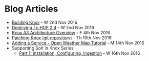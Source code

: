 # Blog Articles

  * [Building Knox](/blog/BUILDING_KNOX.md) - W 2nd Nov 2016
  * [Deploying To HDP 2.4](/blog/DEPLOYING_TO_HDP_2.4.md) - W 2nd Nov 2016
  * [Knox A3 Architecture Overview](/blog/KNOX_A3AO.md) - F 4th Nov 2016
  * [Patching Knox (git repository)](/blog/PATCHING.md) - Th 10th Nov 2016
  * [Adding a Service - Open Weather Map Tutorial](/blog/KNOX_OPENWEATHER_MAP_TUTORIAL.md) - M 14th Nov 2016
  * Supporting Solr In Knox Series
    * [Part 1: Installation, Configuring, Ingestion](/blog/KNOX_SOLR_PART1.md) - W 16th Nov 2016
